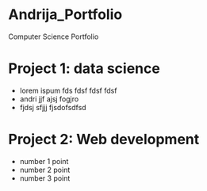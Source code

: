 # Andrija_Portfolio
Computer Science Portfolio


# Project 1: data science
* lorem ispum  fds   fdsf  fdsf  fdsf
* andri jjf ajsj fogjro
* fjdsj sfjjj fjsdofsdfsd

# Project 2: Web development
* number 1 point
* number 2 point
* number 3 point
